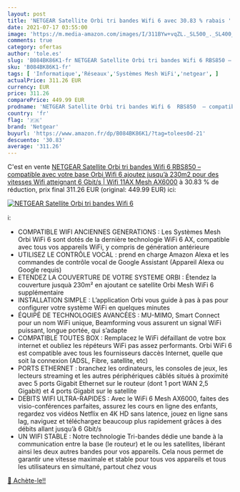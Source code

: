 ```yaml
---
layout: post
title: 'NETGEAR Satellite Orbi tri bandes Wifi 6 avec 30.83 % rabais '
date: 2021-07-17 03:55:00
image: 'https://m.media-amazon.com/images/I/311BYw+vqZL._SL500_._SL400_.jpg'
comments: true
category: ofertas
author: 'tole.es'
slug: 'B084BK86K1-fr NETGEAR Satellite Orbi tri bandes Wifi 6 RBS850 –...'
sku: 'B084BK86K1-fr'
tags: [ 'Informatique','Réseaux','Systèmes Mesh WiFi','netgear', ]
actualPrice: 311.26 EUR
currency: EUR
price: 311.26
comparePrice: 449.99 EUR
prodname: 'NETGEAR Satellite Orbi tri bandes Wifi 6  RBS850  – compatible avec votre base Orbi Wifi 6  ajoutez jusqu’à 230m2  pour des vitesses Wifi atteignant 6 Gbit/s | Wifi 11AX Mesh AX6000'
country: 'fr'
flag: '🇫🇷'
brand: 'Netgear'
buyurl: 'https://www.amazon.fr/dp/B084BK86K1/?tag=tolees0d-21'
descuento: '30.83'
average: '311.26'
---
```


C'est en vente [NETGEAR Satellite Orbi tri bandes Wifi 6  RBS850  – compatible avec votre base Orbi Wifi 6  ajoutez jusqu’à 230m2  pour des vitesses Wifi atteignant 6 Gbit/s | Wifi 11AX Mesh AX6000](https://www.amazon.fr/dp/B084BK86K1/?tag=tolees0d-21)  à  30.83 % de réduction, prix final  311.26 EUR (original: 449.99 EUR) ici:

[![NETGEAR Satellite Orbi tri bandes Wifi 6](https://m.media-amazon.com/images/I/311BYw+vqZL._SL500_._SL400_.jpg)](https://www.amazon.fr/dp/B084BK86K1/?tag=tolees0d-21)

ℹ️:

- COMPATIBLE WIFI ANCIENNES GENERATIONS : Les Systèmes Mesh Orbi WiFi 6 sont dotés de la dernière technologie WiFi 6 AX, compatible avec tous vos appareils WiFi, y compris de génération antérieure
- UTILISEZ LE CONTRÔLE VOCAL : prend en charge Amazon Alexa et les commandes de contrôle vocal de Google Assistant (Appareil Alexa ou Google requis)
- ETENDEZ LA COUVERTURE DE VOTRE SYSTEME ORBI : Étendez la couverture jusquà 230m² en ajoutant ce satellite Orbi Mesh WiFi 6 supplémentaire
- INSTALLATION SIMPLE : L’application Orbi vous guide à pas à pas pour configurer votre système WiFi en quelques minutes
- ÉQUIPÉ DE TECHNOLOGIES AVANCÉES : MU-MIMO, Smart Connect pour un nom WiFi unique, Beamforming vous assurent un signal WiFi puissant, longue portée, qui s’adapte
- COMPATIBLE TOUTES BOX : Remplacez le WiFi défaillant de votre box internet et oubliez les répéteurs WiFi pas assez performants. Orbi WiFi 6 est compatible avec tous les fournisseurs daccès Internet, quelle que soit la connexion (ADSL, Fibre, satellite, etc)
- PORTS ETHERNET : branchez les ordinateurs, les consoles de jeux, les lecteurs streaming et les autres périphériques câblés situés à proximité avec 5 ports Gigabit Ethernet sur le routeur (dont 1 port WAN 2,5 Gigabit) et 4 ports Gigabit sur le satellite
- DEBITS WIFI ULTRA-RAPIDES : Avec le WiFi 6 Mesh AX6000, faites des visio-conférences parfaites, assurez les cours en ligne des enfants, regardez vos vidéos Netflix en 4K HD sans latence, jouez en ligne sans lag, naviguez et téléchargez beaucoup plus rapidement grâces à des débits allant jusqu’à 6 Gbit/s
- UN WIFI STABLE : Notre technologie Tri-bandes dédie une bande à la communication entre la base (le routeur) et le ou les satellites, libérant ainsi les deux autres bandes pour vos appareils. Cela nous permet de garantir une vitesse maximale et stable pour tous vos appareils et tous les utilisateurs en simultané, partout chez vous

[🛒 Achète-le!!](https://www.amazon.fr/dp/B084BK86K1/?tag=tolees0d-21)
